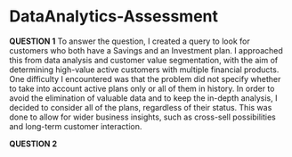 # DataAnalytics-Assessment
**QUESTION 1**
To answer the question, I created a query to look for customers who both have a Savings and an Investment plan. I approached this from data analysis and customer value segmentation, with the aim of determining high-value active customers with multiple financial products.
One difficulty I encountered was that the problem did not specify whether to take into account active plans only or all of them in history. In order to avoid the elimination of valuable data and to keep the in-depth analysis, I decided to consider all of the plans, regardless of their status. This was done to allow for wider business insights, such as cross-sell possibilities and long-term customer interaction.

**QUESTION 2**
